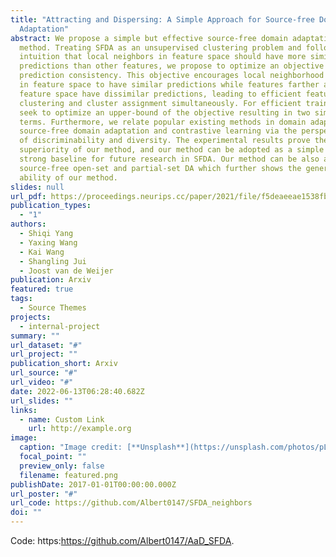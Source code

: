 ```yaml
---
title: "Attracting and Dispersing: A Simple Approach for Source-free Domain
  Adaptation"
abstract: We propose a simple but effective source-free domain adaptation (SFDA)
  method. Treating SFDA as an unsupervised clustering problem and following the
  intuition that local neighbors in feature space should have more similar
  predictions than other features, we propose to optimize an objective of
  prediction consistency. This objective encourages local neighborhood features
  in feature space to have similar predictions while features farther away in
  feature space have dissimilar predictions, leading to efficient feature
  clustering and cluster assignment simultaneously. For efficient training, we
  seek to optimize an upper-bound of the objective resulting in two simple
  terms. Furthermore, we relate popular existing methods in domain adaptation,
  source-free domain adaptation and contrastive learning via the perspec- tive
  of discriminability and diversity. The experimental results prove the
  superiority of our method, and our method can be adopted as a simple but
  strong baseline for future research in SFDA. Our method can be also adapted to
  source-free open-set and partial-set DA which further shows the generalization
  ability of our method.
slides: null
url_pdf: https://proceedings.neurips.cc/paper/2021/file/f5deaeeae1538fb6c45901d524ee2f98-Paper.pdf
publication_types:
  - "1"
authors:
  - Shiqi Yang
  - Yaxing Wang
  - Kai Wang
  - Shangling Jui
  - Joost van de Weijer
publication: Arxiv
featured: true
tags:
  - Source Themes
projects:
  - internal-project
summary: ""
url_dataset: "#"
url_project: ""
publication_short: Arxiv
url_source: "#"
url_video: "#"
date: 2022-06-13T06:28:40.682Z
url_slides: ""
links:
  - name: Custom Link
    url: http://example.org
image:
  caption: "Image credit: [**Unsplash**](https://unsplash.com/photos/pLCdAaMFLTE)"
  focal_point: ""
  preview_only: false
  filename: featured.png
publishDate: 2017-01-01T00:00:00.000Z
url_poster: "#"
url_code: https://github.com/Albert0147/SFDA_neighbors
doi: ""
---
```

Code: https:<https://github.com/Albert0147/AaD_SFDA>[](https://github.com/Albert0147/SFDA_neighbors).